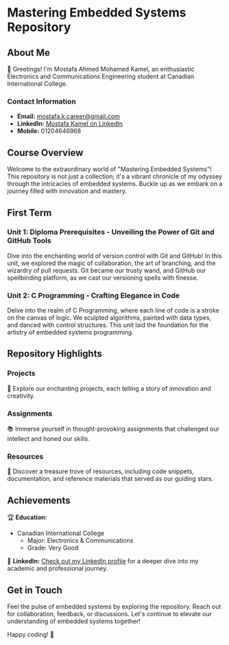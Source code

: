 # Mastering Embedded Systems Repository

## About Me

👋 Greetings! I'm Mostafa Ahmed Mohamed Kamel, an enthusiastic Electronics and Communications Engineering student at Canadian International College.

### Contact Information
- **Email:** mostafa.k.career@gmail.com
- **LinkedIn:** [Mostafa Kamel on LinkedIn](https://www.linkedin.com/in/mostafa-kamel-elsoudy-1b640618b/)
- **Mobile:** 01204646968

## Course Overview

Welcome to the extraordinary world of "Mastering Embedded Systems"! This repository is not just a collection; it's a vibrant chronicle of my odyssey through the intricacies of embedded systems. Buckle up as we embark on a journey filled with innovation and mastery.

## First Term

### Unit 1: Diploma Prerequisites - Unveiling the Power of Git and GitHub Tools

Dive into the enchanting world of version control with Git and GitHub! In this unit, we explored the magic of collaboration, the art of branching, and the wizardry of pull requests. Git became our trusty wand, and GitHub our spellbinding platform, as we cast our versioning spells with finesse.

### Unit 2: C Programming - Crafting Elegance in Code

Delve into the realm of C Programming, where each line of code is a stroke on the canvas of logic. We sculpted algorithms, painted with data types, and danced with control structures. This unit laid the foundation for the artistry of embedded systems programming.

<!-- 
### Unit 3: Embedded C - Orchestrating Harmony in Microcontrollers

[More commented units here...]

### Unit 17: Embedded Linux Basics - Navigating the Linux Cosmos

Embark on a cosmic journey into the basics of Embedded Linux. Traverse the Linux cosmos as we explore the integration of Linux in embedded systems. Uncover the power of open-source in the embedded universe.
-->

## Repository Highlights

### Projects

🚀 Explore our enchanting projects, each telling a story of innovation and creativity.

### Assignments

📚 Immerse yourself in thought-provoking assignments that challenged our intellect and honed our skills.

### Resources

📖 Discover a treasure trove of resources, including code snippets, documentation, and reference materials that served as our guiding stars.

## Achievements

🏆 **Education:**
- Canadian International College
  - Major: Electronics & Communications
  - Grade: Very Good

🔗 **LinkedIn:** [Check out my LinkedIn profile](https://www.linkedin.com/in/mostafa-kamel-elsoudy-1b640618b/) for a deeper dive into my academic and professional journey.

## Get in Touch

Feel the pulse of embedded systems by exploring the repository. Reach out for collaboration, feedback, or discussions. Let's continue to elevate our understanding of embedded systems together!

Happy coding! 🌟
